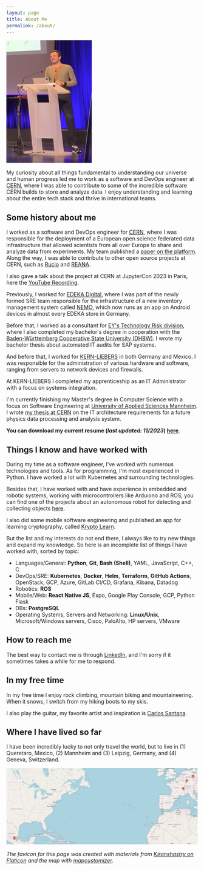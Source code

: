 ```yaml
---
layout: page
title: About Me
permalink: /about/
---
```


![Me](assets/me.png)

My curiosity about all things fundamental to understanding our universe and human progress led me to work as a software and DevOps engineer at [CERN](https://home.cern/), where I was able to contribute to some of the incredible software CERN builds to store and analyze data. I enjoy understanding and learning about the entire tech stack and thrive in international teams.

## Some history about me

I worked as a software and DevOps engineer for [CERN](https://home.cern/), where I was responsible for the deployment of a European open science federated data infrastructure that allowed scientists from all over Europe to share and analyze data from experiments. My team published a [paper on the platform](https://arxiv.org/abs/2305.10166). Along the way, I was able to contribute to other open source projects at CERN, such as [Rucio](http://rucio.cern.ch/) and [REANA](https://reana.io/).

I also gave a talk about the project at CERN at JupyterCon 2023 in Paris, here the [YouTube Recording](https://youtu.be/JGQpdivaNtI?t=1030).

Previously, I worked for [EDEKA Digital](https://digital.edeka/), where I was part of the newly formed SRE team responsible for the infrastructure of a new inventory management system called [NEMO](https://digital.edeka/projekte/nemo/), which now runs as an app on Android devices in almost every EDEKA store in Germany.

Before that, I worked as a consultant for [EY's Technology Risk division](https://www.ey.com), where I also completed my bachelor's degree in cooperation with the [Baden-Württemberg Cooperative State University (DHBW)](https://www.mannheim.dhbw.de/en). I wrote my bachelor thesis about automated IT audits for SAP systems.

And before that, I worked for [KERN-LIEBERS](https://www.kern-liebers.com) in both Germany and Mexico. I was responsible for the administration of various hardware and software, ranging from servers to network devices and firewalls.

At KERN-LIEBERS I completed my apprenticeship as an IT Administrator with a focus on systems integration.

I'm currently finishing my Master's degree in Computer Science with a focus on Software Engineering at [University of Applied Sciences Mannheim](https://www.english.hs-mannheim.de/the-university.html). I wrote [my thesis at CERN](http://cds.cern.ch/record/2872615?ln=en) on the IT architecture requirements for a future physics data processing and analysis system.

**You can download my current resume (*last updated: 11/2023*) [here](/assets/resume_domenic_gosein_public.pdf)**.

## Things I know and have worked with

During my time as a software engineer, I've worked with numerous technologies and tools. As for programming, I'm most experienced in Python. I have worked a lot with Kubernetes and surrounding technologies.

Besides that, I have worked with and have experience in embedded and robotic systems, working with microcontrollers like Arduiono and ROS, you can find one of the projects about an autonomous robot for detecting and collecting objects [here](https://nbn-resolving.org/urn:nbn:de:bsz:953-opus-1006).

I also did some mobile software engineering and published an app for learning cryptography, called [Krypto Learn](https://play.google.com/store/apps/details?id=com.dom325345.kryptolearn).

But the list and my interests do not end there, I always like to try new things and expand my knowledge. So here is an incomplete list of things I have worked with, sorted by topic:

* Languages/General: **Python**, **Git**, **Bash (Shell)**, YAML, JavaScript, C++, C
* DevOps/SRE: **Kubernetes**, **Docker**, **Helm**, **Terraform**, **GitHub Actions**, OpenStack, GCP, Azure, GitLab CI/CD, Grafana, Kibana, Datadog
* Robotics: **ROS**
* Mobile/Web: **React Native JS**, Expo, Google Play Console, GCP, Python Flask
* DBs: **PostgreSQL**
* Operating Systems, Servers and Networking: **Linux/Unix**, Microsoft/Windows servers, Cisco, PaloAlto, HP servers, VMware

## How to reach me

The best way to contact me is through [LinkedIn](https://www.linkedin.com/in/goseind/), and I'm sorry if it sometimes takes a while for me to respond.

## In my free time

In my free time I enjoy rock climbing, mountain biking and mountaineering. When it snows, I switch from my hiking boots to my skis.

I also play the guitar, my favorite artist and inspiration is [Carlos Santana](https://open.spotify.com/intl-de/track/0GF3otbUk5UX64xnPzGyve?si=582bc403019f4362).

## Where I have lived so far

I have been incredibly lucky to not only travel the world, but to live in (1) Queretaro, Mexico, (2) Mannheim and (3) Leipzig, Germany, and (4) Geneva, Switzerland.

![Alt text](assets/map.png)


*The favicon for this page was created with materials from [Kiranshastry on Flaticon](https://www.flaticon.com/free-icons/data) and the map with [mapcustomizer](https://www.mapcustomizer.com/).*
